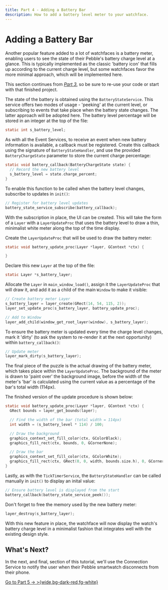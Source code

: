 ```yaml
---
title: Part 4 - Adding a Battery Bar
description: How to add a battery level meter to your watchface.
---
```


# Adding a Battery Bar

Another popular feature added to a lot of watchfaces is a battery meter,
enabling users to see the state of their Pebble's battery charge level at a
glance. This is typically implemented as the classic 'battery icon' that fills
up according to the current charge level, but some watchfaces favor the more
minimal approach, which will be implemented here.

This section continues from
[*Part 3*](/tutorials/watchface-tutorial/part3/), so be sure to re-use
your code or start with that finished project.

The state of the battery is obtained using the ``BatteryStateService``. This
service offers two modes of usage - 'peeking' at the current level, or
subscribing to events that take place when the battery state changes. The latter
approach will be adopted here. The battery level percentage will be stored in an
integer at the top of the file:

```c
static int s_battery_level;
```

As with all the Event Services, to receive an event when new battery information
is available, a callback must be registered. Create this callback using the
signature of ``BatteryStateHandler``, and use the provided
``BatteryChargeState`` parameter to store the current charge percentage:

```c
static void battery_callback(BatteryChargeState state) {
  // Record the new battery level
  s_battery_level = state.charge_percent;
}
```

To enable this function to be called when the battery level changes, subscribe
to updates in `init()`:

```c
// Register for battery level updates
battery_state_service_subscribe(battery_callback);
```

With the subscription in place, the UI can be created. This will take the form
of a ``Layer`` with a ``LayerUpdateProc`` that uses the battery level to draw a
thin, minimalist white meter along the top of the time display.

Create the ``LayerUpdateProc`` that will be used to draw the battery meter:

```c
static void battery_update_proc(Layer *layer, GContext *ctx) {

}
```

Declare this new ``Layer`` at the top of the file:

```c
static Layer *s_battery_layer;
```

Allocate the ``Layer`` in `main_window_load()`, assign it the ``LayerUpdateProc`` that will draw it, and
add it as a child of the main ``Window`` to make it visible:

```c
// Create battery meter Layer
s_battery_layer = layer_create(GRect(14, 54, 115, 2));
layer_set_update_proc(s_battery_layer, battery_update_proc);

// Add to Window
layer_add_child(window_get_root_layer(window), s_battery_layer);
```

To ensure the battery meter is updated every time the charge level changes, mark
it 'dirty' (to ask the system to re-render it at the next opportunity) within
`battery_callback()`:

```c
// Update meter
layer_mark_dirty(s_battery_layer);
```

The final piece of the puzzle is the actual drawing of the battery meter, which
takes place within the ``LayerUpdateProc``. The background of the meter is drawn
to 'paint over' the background image, before the width of the meter's 'bar' is
calculated using the current value as a percentage of the bar's total width
(114px).

The finished version of the update procedure is shown below:

```c
static void battery_update_proc(Layer *layer, GContext *ctx) {
  GRect bounds = layer_get_bounds(layer);

  // Find the width of the bar (total width = 114px)
  int width = (s_battery_level * 114) / 100;

  // Draw the background
  graphics_context_set_fill_color(ctx, GColorBlack);
  graphics_fill_rect(ctx, bounds, 0, GCornerNone);

  // Draw the bar
  graphics_context_set_fill_color(ctx, GColorWhite);
  graphics_fill_rect(ctx, GRect(0, 0, width, bounds.size.h), 0, GCornerNone);
}
```

Lastly, as with the ``TickTimerService``, the ``BatteryStateHandler`` can be
called manually in `init()` to display an inital value:

```c
// Ensure battery level is displayed from the start
battery_callback(battery_state_service_peek());
```

Don't forget to free the memory used by the new battery meter:

```c
layer_destroy(s_battery_layer);
```

With this new feature in place, the watchface will now display the watch's
battery charge level in a minimalist fashion that integrates well with the
existing design style.

<PebbleScreenshot src="./images/intermediate/battery-level.png" wrapper="steel-black" />

## What's Next?

In the next, and final, section of this tutorial, we'll use the Connection Service
to notify the user when their Pebble smartwatch disconnects from their phone.

[Go to Part 5 &rarr; >{wide,bg-dark-red,fg-white}](/tutorials/watchface-tutorial/part5/)
